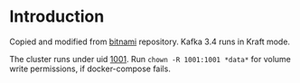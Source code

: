 # Introduction

Copied and modified from [bitnami](https://github.com/bitnami/containers/tree/main/bitnami/kafka) repository. Kafka 3.4 runs in Kraft mode.

The cluster runs under uid [1001](https://github.com/bitnami/containers/tree/main/bitnami/osclass). Run `chown -R 1001:1001 *data*` for volume write permissions, if docker-compose fails.
